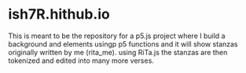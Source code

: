 # ish7R.hithub.io

This is meant to be the repository for a p5.js project where I build a background and elements usingp p5 functions and it will show stanzas originally written by me (rita_me). using RiTa.js the stanzas are then tokenized and edited into many more verses. 
